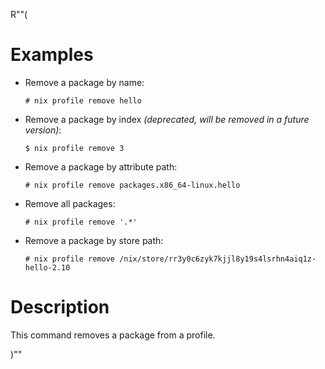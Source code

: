 R""(

# Examples

* Remove a package by name:

  ```console
  # nix profile remove hello
  ```

* Remove a package by index
  *(deprecated, will be removed in a future version)*:

  ```console
  $ nix profile remove 3
  ```

* Remove a package by attribute path:

  ```console
  # nix profile remove packages.x86_64-linux.hello
  ```

* Remove all packages:

  ```console
  # nix profile remove '.*'
  ```

* Remove a package by store path:

  ```console
  # nix profile remove /nix/store/rr3y0c6zyk7kjjl8y19s4lsrhn4aiq1z-hello-2.10
  ```

# Description

This command removes a package from a profile.

)""
